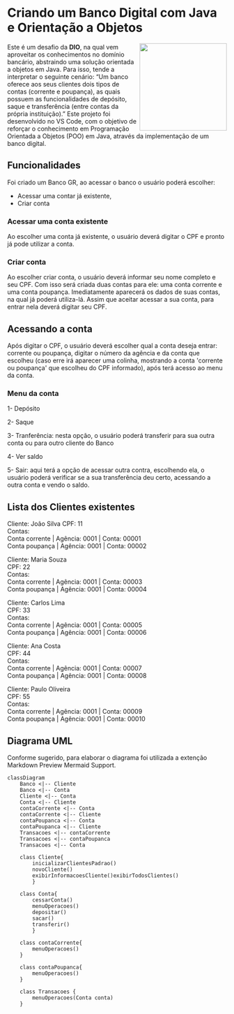 # Criando um Banco Digital com Java e Orientação a Objetos
<img align="right" height="200" src="https://img.freepik.com/vetores-gratis/conceito-de-pagamento-on-line_24908-60024.jpg?ga=GA1.1.573288975.1746393376&semt=ais_hybrid&w=740">

Este é um desafio da **DIO**, na qual vem aproveitar os conhecimentos no domínio bancário, abstraindo uma solução orientada a objetos em Java. Para isso, tende a interpretar o seguinte cenário: “Um banco oferece aos seus clientes dois tipos de contas (corrente e poupança), as quais possuem as funcionalidades de depósito, saque e transferência (entre contas da própria instituição).” 
Este projeto foi desenvolvido no VS Code, com o objetivo de reforçar o conhecimento em Programação Orientada a Objetos (POO) em Java, através da implementação de um banco digital.

## Funcionalidades

Foi criado um Banco GR, ao acessar o banco o usuário poderá escolher:
- Acessar uma contar já existente,
- Criar conta

### Acessar uma conta existente
Ao escolher uma conta já existente, o usuário deverá digitar o CPF e pronto já pode utilizar a conta.

### Criar conta
Ao escolher criar conta, o usuário deverá informar seu nome completo e seu CPF. Com isso será criada duas contas para ele: uma conta corrente e uma conta poupança. Imediatamente aparecerá os dados de suas contas, na qual já poderá utiliza-lá. Assim que aceitar acessar a sua conta, para entrar nela deverá digitar seu CPF.

## Acessando a conta

Após digitar o CPF, o usuário deverá escolher qual a conta deseja entrar: corrente ou poupança, digitar o número da agência e da conta que escolheu (caso erre irá aparecer uma colinha, mostrando a conta 'corrente ou poupança' que escolheu do CPF informado), após terá acesso ao menu da conta.

### Menu da conta
1- Depósito

2- Saque

3- Tranferência: nesta opção, o usuário poderá transferir para sua outra conta ou para outro cliente do Banco

4- Ver saldo

5- Sair: aqui terá a opção de acessar outra contra, escolhendo ela, o usuário poderá verificar se a sua transferência deu certo, acessando a outra conta e vendo o saldo.

## Lista dos Clientes existentes

Cliente: João Silva
CPF: 11  
Contas:  
Conta corrente | Agência: 0001 | Conta: 00001  
Conta poupança | Agência: 0001 | Conta: 00002  

Cliente: Maria Souza  
CPF: 22  
Contas:  
Conta corrente | Agência: 0001 | Conta: 00003  
Conta poupança | Agência: 0001 | Conta: 00004  

Cliente: Carlos Lima  
CPF: 33  
Contas:  
Conta corrente | Agência: 0001 | Conta: 00005  
Conta poupança | Agência: 0001 | Conta: 00006  

Cliente: Ana Costa  
CPF: 44  
Contas:  
Conta corrente | Agência: 0001 | Conta: 00007  
Conta poupança | Agência: 0001 | Conta: 00008  

Cliente: Paulo Oliveira  
CPF: 55  
Contas:  
Conta corrente | Agência: 0001 | Conta: 00009  
Conta poupança | Agência: 0001 | Conta: 00010  

## Diagrama UML
Conforme sugerido, para elaborar o diagrama foi utilizada a extenção Markdown Preview Mermaid Support.


```mermaid
classDiagram
    Banco <|-- Cliente    
    Banco <|-- Conta
    Cliente <|-- Conta
    Conta <|-- Cliente
    contaCorrente <|-- Conta
    contaCorrente <|-- Cliente
    contaPoupanca <|-- Conta
    contaPoupanca <|-- Cliente
    Transacoes <|-- contaCorrente
    Transacoes <|-- contaPoupanca
    Transacoes <|-- Conta

    class Cliente{
        inicializarClientesPadrao()
        novoCliente() 
        exibirInformacoesCliente()exibirTodosClientes()
        }

    class Conta{
        cessarConta()
        menuOperacoes()
        depositar()
        sacar() 
        transferir()
        }

    class contaCorrente{
        menuOperacoes() 
    }

    class contaPoupanca{
        menuOperacoes() 
    }
    
    class Transacoes {
        menuOperacoes(Conta conta) 
    }
```
